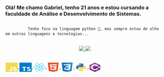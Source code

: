 ### Olá! Me chamo Gabriel, tenho 21 anos e estou cursando a faculdade de Análise e Desenvolvimento de Sistemas.

  ##

              Tenho foco na linguagem python 🐍, mas sempre estou de olho em outras linguagens e tecnologias...
<!--Comando para ver status do GitHub--> 
<br> 
<div align="center">
  <a href="https://github.com/gabrielnicollau">
  <img img width="48%" src="https://github-readme-stats.vercel.app/api?username=gabrielnicollau&show_icons=true&theme=algolia&include_all_commits=true&count_private=true"/>
  <img img width="48%" src="https://github-readme-stats.vercel.app/api/top-langs/?username=gabrielnicollau&layout=compact&langs_count=7&theme=algolia"/>
</div></br>

<!--Imagens das linguagens-->
<div style="display: inline_block"><br>
  <img align="center" alt="Rafa-Js" height="30" width="40" src="https://raw.githubusercontent.com/devicons/devicon/master/icons/javascript/javascript-plain.svg">
  <img align="center" alt="Rafa-Ts" height="30" width="40" src="https://raw.githubusercontent.com/devicons/devicon/master/icons/typescript/typescript-plain.svg">
  <img align="center" alt="Rafa-React" height="30" width="40" src="https://raw.githubusercontent.com/devicons/devicon/master/icons/react/react-original.svg">
  <img align="center" alt="Rafa-HTML" height="30" width="40" src="https://raw.githubusercontent.com/devicons/devicon/master/icons/html5/html5-original.svg">
  <img align="center" alt="Rafa-CSS" height="30" width="40" src="https://raw.githubusercontent.com/devicons/devicon/master/icons/css3/css3-original.svg">
  <img align="center" alt="Rafa-Python" height="30" width="40" src="https://raw.githubusercontent.com/devicons/devicon/master/icons/python/python-original.svg">
  <img align="center" alt="Rafa-Csharp" height="30" width="40" src="https://raw.githubusercontent.com/devicons/devicon/master/icons/csharp/csharp-original.svg">
  <!--<img align="right" alt="Rafa-pic" height="150" style="border-radius:50px;" src="https://media.discordapp.net/attachments/639956127056134178/890373478988013628/Publicacoes_Instagram_1_1.png?width=676&height=676">-->
</div>

  ##
  
  
  
